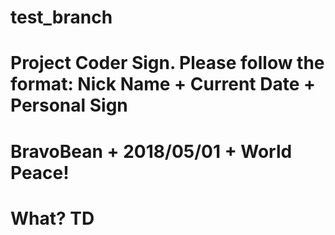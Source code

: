 # test_branch
# Project Coder Sign. Please follow the format: Nick Name + Current Date + Personal Sign
# BravoBean + 2018/05/01 + World Peace!

# What? TD
